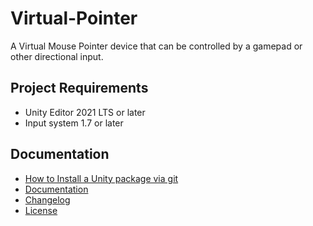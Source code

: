 # Virtual-Pointer

A Virtual Mouse Pointer device that can be controlled by a gamepad or other directional input.


## Project Requirements
- Unity Editor 2021 LTS or later
- Input system 1.7 or later

## Documentation
- [How to Install a Unity package via git](https://docs.unity3d.com/6000.2/Documentation/Manual/upm-ui-giturl.html)
- [Documentation](https://github.com/kenrampage/UGUI-Tools/wiki)
- [Changelog](./CHANGELOG.md)
- [License](./LICENSE.md)
